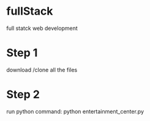 # fullStack
full statck web development

# Step 1
download /clone all the files 
# Step 2
run python command:
python entertainment_center.py
